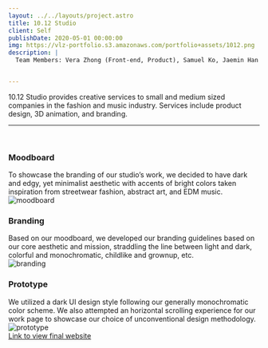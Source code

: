 ```yaml
---
layout: ../../layouts/project.astro
title: 10.12 Studio
client: Self
publishDate: 2020-05-01 00:00:00
img: https://vlz-portfolio.s3.amazonaws.com/portfolio+assets/1012.png
description: |
  Team Members: Vera Zhong (Front-end, Product), Samuel Ko, Jaemin Han


---
```

10.12 Studio provides creative services to small and medium sized companies in the fashion and music industry. Services include product design, 3D animation, and branding.<br><hr><br>

### Moodboard
To showcase the branding of our studio’s work, we decided to have dark and edgy, yet minimalist aesthetic with accents of bright colors taken inspiration from streetwear fashion, abstract art, and EDM music.
<br>
![moodboard](https://vlz-portfolio.s3.amazonaws.com/portfolio+assets/1012/moodboard.png)
<br>

### Branding
Based on our moodboard, we developed our branding guidelines based on our core aesthetic and mission, straddling the line between light and dark, colorful and monochromatic, childlike and grownup, etc.
<br>
![branding](https://vlz-portfolio.s3.amazonaws.com/portfolio+assets/1012/branding.png)
<br>

### Prototype
We utilized a dark UI design style following our generally monochromatic color scheme. We also attempted an  horizontal scrolling experience for our work page to showcase our choice of unconventional design methodology.<br>
![prototype](https://vlz-portfolio.s3.amazonaws.com/portfolio+assets/1012/prototype.png)
<br>
[Link to view final website](https://bit.ly/3Abnk4q)